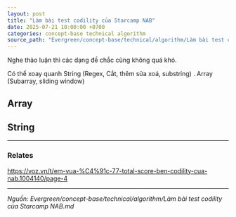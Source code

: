 ```yaml
---
layout: post
title: "Làm bài test codility của Starcamp NAB"
date: 2025-07-21 10:00:00 +0700
categories: concept-base technical algorithm
source_path: "Evergreen/concept-base/technical/algorithm/Làm bài test codility của Starcamp NAB.md"
---
```

Nghe thảo luận thì các dạng đề chắc cũng không quá khó.

Có thể xoay quanh String (Regex, Cắt, thêm sửa xoá, substring) . Array (Subarray, sliding window)


## Array

## String



----
### Relates

https://voz.vn/t/em-vua-%C4%91c-77-total-score-ben-codility-cua-nab.1004140/page-4

---
*Nguồn: Evergreen/concept-base/technical/algorithm/Làm bài test codility của Starcamp NAB.md*
